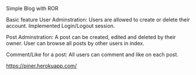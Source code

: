 Simple Blog with ROR

Basic feature User Adminstration: Users are allowed to create or delete their account. Implemented Login/Logout session.

Post Adminstration: A post can be created, edited and deleted by their owner. User can browse all posts by other users in index.

Comment/Like for a post: All users can comment and like on each post.

https://piner.herokuapp.com/
